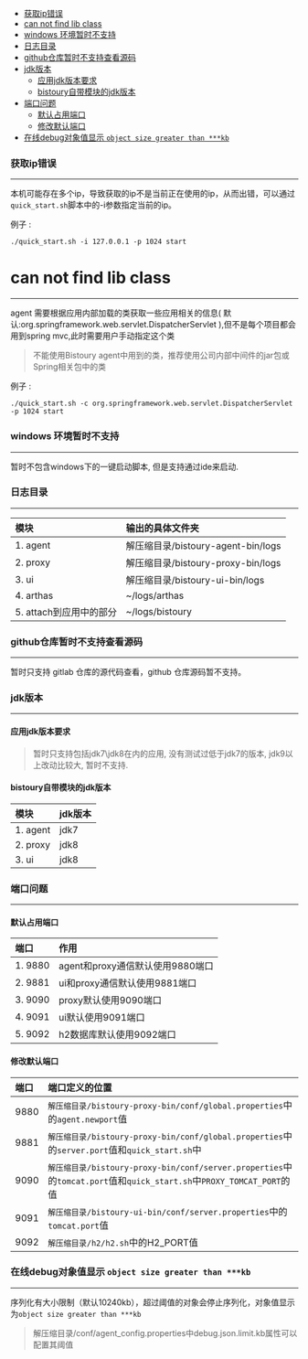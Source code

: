 * [获取ip错误](#获取ip错误)
* [can not find lib class](#can-not-find-lib-class)
* [windows 环境暂时不支持](#windows-环境暂时不支持)
* [日志目录](#日志目录)
* [github仓库暂时不支持查看源码](#github仓库暂时不支持查看源码)
* [jdk版本](#jdk版本)
    * [应用jdk版本要求](#应用jdk版本要求)
    * [bistoury自带模块的jdk版本](#bistoury自带模块的jdk版本)
* [端口问题](#端口问题)
    * [默认占用端口](#默认占用端口)
    * [修改默认端口](#修改默认端口)
* [在线debug对象值显示 `object size greater than ***kb`](#在线debug对象值显示-object-size-greater-than-kb)

### 获取ip错误

---
本机可能存在多个ip，导致获取的ip不是当前正在使用的ip，从而出错，可以通过`quick_start.sh`脚本中的-i参数指定当前的ip。

例子 :
```
./quick_start.sh -i 127.0.0.1 -p 1024 start
```

# can not find lib class

---

 agent 需要根据应用内部加载的类获取一些应用相关的信息( 默认:org.springframework.web.servlet.DispatcherServlet ),但不是每个项目都会用到spring mvc,此时需要用户手动指定这个类
 > 不能使用Bistoury agent中用到的类，推荐使用公司内部中间件的jar包或Spring相关包中的类

 例子 :
 ```
 ./quick_start.sh -c org.springframework.web.servlet.DispatcherServlet -p 1024 start
 ```

 ### windows 环境暂时不支持

---

暂时不包含windows下的一键启动脚本, 但是支持通过ide来启动.

### 日志目录

---

|      模块            | 输出的具体文件夹                         |
|:---------------------|:------------------------------|
| 1. agent          | 解压缩目录/bistoury-agent-bin/logs |
| 2. proxy         | 解压缩目录/bistoury-proxy-bin/logs |
| 3. ui             | 解压缩目录/bistoury-ui-bin/logs    |
| 4. arthas         | ~/logs/arthas                 |
| 5. attach到应用中的部分 | ~/logs/bistoury               |

### github仓库暂时不支持查看源码

---
暂时只支持 gitlab 仓库的源代码查看，github 仓库源码暂不支持。

### jdk版本

---
#### 应用jdk版本要求
> 暂时只支持包括jdk7\jdk8在内的应用, 没有测试过低于jdk7的版本, jdk9以上改动比较大, 暂时不支持.

#### bistoury自带模块的jdk版本
|      模块            | jdk版本                         |
|:---------------------|:------------------------------|
| 1. agent          | jdk7|
| 2. proxy         | jdk8 |
| 3. ui             | jdk8   |


### 端口问题

---
#### 默认占用端口


|      端口          | 作用                         |
|:---------------------|:------------------------------|
|1. 9880 |agent和proxy通信默认使用9880端口|
|2. 9881 |ui和proxy通信默认使用9881端口|
|3. 9090|proxy默认使用9090端口|
|4. 9091 |ui默认使用9091端口|
|5. 9092|h2数据库默认使用9092端口|

#### 修改默认端口

|      端口          | 端口定义的位置                         |
|:---------------------|:------------------------------|
| 9880 | `解压缩目录/bistoury-proxy-bin/conf/global.properties`中的`agent.newport`值|
| 9881 | `解压缩目录/bistoury-proxy-bin/conf/global.properties`中的`server.port`值和`quick_start.sh`中|`PROXY_WEBSOCKET_PORT`的值|
| 9090 | `解压缩目录/bistoury-proxy-bin/conf/server.properties`中的`tomcat.port`值和`quick_start.sh`中`PROXY_TOMCAT_PORT`的值|
| 9091 | `解压缩目录/bistoury-ui-bin/conf/server.properties`中的`tomcat.port`值|
| 9092 | `解压缩目录/h2/h2.sh`中的H2_PORT值|


### 在线debug对象值显示 `object size greater than ***kb`

---
序列化有大小限制（默认10240kb），超过阈值的对象会停止序列化，对象值显示为`object size greater than ***kb`

> 解压缩目录/conf/agent_config.properties中debug.json.limit.kb属性可以配置其阈值